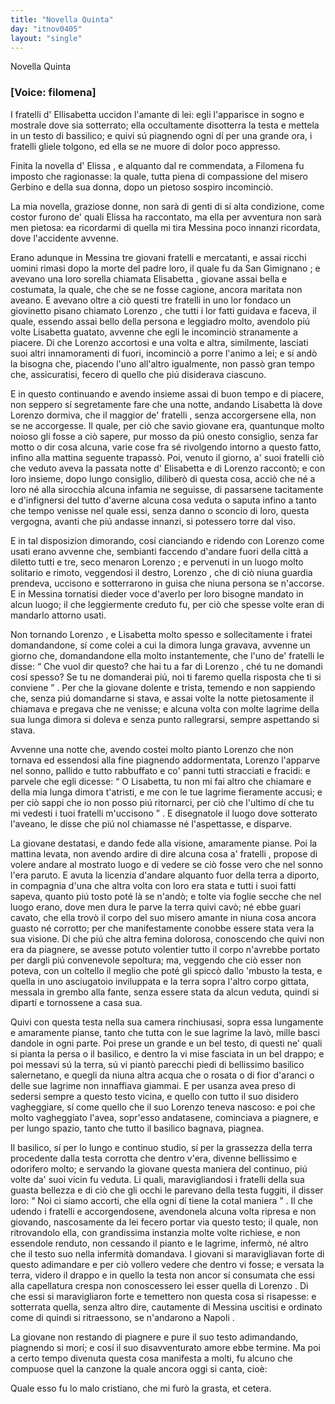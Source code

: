 ```yaml
---
title: "Novella Quinta"
day: "itnov0405"
layout: "single"
---
```

<html>
 <head>
 </head>
 <body>
  <div id="nov0405" type="novella" who="filomena">
   <head>
    Novella Quinta
   </head>
   <p>
    <h3>
     [Voice: filomena]
    </h3>
   </p>
   <argument>
    <p>
     <milestone id="p04050001"/>
     I
     <name persref="fratelli-0405" type="person">
      fratelli
     </name>
     d'
     <name persref="ellisabetta" type="person">
      Ellisabetta
     </name>
     uccidon l'amante di lei: egli l'apparisce in sogno e mostrale dove sia sotterrato; ella occultamente disotterra la testa e mettela in un testo di bassilico; e quivi s&uacute; piagnendo ogni d&iacute; per una grande ora, i fratelli gliele tolgono, ed ella se ne muore di dolor poco appresso.
    </p>
   </argument>
   <div3 type="commentary" who="author">
    <p>
     <milestone id="p04050002"/>
     Finita la novella d'
     <name persref="elissa" type="person">
      Elissa
     </name>
     , e alquanto dal re commendata, a
     <name persref="filomena" type="person">
      Filomena
     </name>
     fu imposto che ragionasse: la quale, tutta piena di compassione del misero
     <name persref="gerbino" type="person">
      Gerbino
     </name>
     e della sua donna, dopo un pietoso sospiro incominci&ograve;.
    </p>
   </div3>
   <div3 type="commentary" who="filomena">
    <p>
     <milestone id="p04050003"/>
     La mia novella, graziose donne, non sar&agrave; di genti di s&iacute; alta condizione, come costor furono de' quali
     <name persref="elissa" type="person">
      Elissa
     </name>
     ha raccontato, ma ella per avventura non sar&agrave; men pietosa: ea ricordarmi di quella mi tira
     <name placeref="messina" type="place">
      Messina
     </name>
     poco innanzi ricordata, dove l'accidente avvenne.
    </p>
   </div3>
   <p>
    <milestone id="p04050004"/>
    Erano adunque in
    <name placeref="messina" type="place">
     Messina
    </name>
    <name persref="fratelli-0405" type="person">
     tre giovani fratelli
    </name>
    e mercatanti, e assai ricchi uomini rimasi dopo la morte del padre loro, il quale fu da
    <name placeref="sangimignano" type="place">
     San Gimignano
    </name>
    ; e avevano una loro sorella chiamata
    <name persref="ellisabetta" type="person">
     Elisabetta
    </name>
    , giovane assai bella e costumata, la quale, che che se ne fosse cagione, ancora maritata non aveano.
    <milestone id="p04050005"/>
    E avevano oltre a ci&ograve; questi tre
    <name persref="fratelli-0405" type="person">
     fratelli
    </name>
    in uno lor fondaco un giovinetto pisano chiamato
    <name persref="lorenzo" type="person">
     Lorenzo
    </name>
    , che tutti i lor fatti guidava e faceva, il quale, essendo assai bello della persona e leggiadro molto, avendolo pi&uacute; volte
    <name persref="ellisabetta" type="person">
     Lisabetta
    </name>
    guatato, avvenne che egli le incominci&ograve; stranamente a piacere. Di che
    <name persref="lorenzo" type="person">
     Lorenzo
    </name>
    accortosi e una volta e altra, similmente, lasciati suoi altri innamoramenti di fuori, incominci&ograve; a porre l'animo a lei; e s&iacute; and&ograve; la bisogna che, piacendo l'uno all'altro igualmente, non pass&ograve; gran tempo che, assicuratisi, fecero di quello che pi&uacute; disiderava ciascuno.
   </p>
   <p>
    <milestone id="p04050006"/>
    E in questo continuando e avendo insieme assai di buon tempo e di piacere, non seppero s&iacute; segretamente fare che una notte, andando
    <name persref="ellisabetta" type="person">
     Lisabetta
    </name>
    l&agrave; dove
    <name persref="lorenzo" type="person">
     Lorenzo
    </name>
    dormiva, che il maggior de'
    <name persref="fratelli-0405" type="person">
     fratelli
    </name>
    , senza accorgersene ella, non se ne accorgesse. Il quale, per ci&ograve; che savio giovane era, quantunque molto noioso gli fosse a ci&ograve; sapere, pur mosso da pi&uacute; onesto consiglio, senza far motto o dir cosa alcuna, varie cose fra s&eacute; rivolgendo intorno a questo fatto, infino alla mattina seguente trapass&ograve;.
    <milestone id="p04050007"/>
    Poi, venuto il giorno, a' suoi
    <name persref="fratelli-0405" type="person">
     fratelli
    </name>
    ci&ograve; che veduto aveva la passata notte d'
    <name persref="ellisabetta" type="person">
     Elisabetta
    </name>
    e di
    <name persref="lorenzo" type="person">
     Lorenzo
    </name>
    raccont&ograve;; e con loro insieme, dopo lungo consiglio, diliber&ograve; di questa cosa, acci&ograve; che n&eacute; a loro n&eacute; alla sirocchia alcuna infamia ne seguisse, di passarsene tacitamente e d'infignersi del tutto d'averne alcuna cosa veduta o saputa infino a tanto che tempo venisse nel quale essi, senza danno o sconcio di loro, questa vergogna, avanti che pi&uacute; andasse innanzi, si potessero torre dal viso.
   </p>
   <p>
    <milestone id="p04050008"/>
    E in tal disposizion dimorando, cos&iacute; cianciando e ridendo con
    <name persref="lorenzo" type="person">
     Lorenzo
    </name>
    come usati erano avvenne che, sembianti faccendo d'andare fuori della citt&agrave; a diletto tutti e tre, seco menaron
    <name persref="lorenzo" type="person">
     Lorenzo
    </name>
    ; e pervenuti in un luogo molto solitario e rimoto, veggendosi il destro,
    <name persref="lorenzo" type="person">
     Lorenzo
    </name>
    , che di ci&ograve; niuna guardia prendeva, uccisono e sotterrarono in guisa che niuna persona se n'accorse.
    <milestone id="p04050009"/>
    E in
    <name placeref="messina" type="place">
     Messina
    </name>
    tornatisi dieder voce d'averlo per loro bisogne mandato in alcun luogo; il che leggiermente creduto fu, per ci&ograve; che spesse volte eran di mandarlo attorno usati.
   </p>
   <p>
    <milestone id="p04050010"/>
    Non tornando
    <name persref="lorenzo" type="person">
     Lorenzo
    </name>
    , e
    <name persref="ellisabetta" type="person">
     Lisabetta
    </name>
    molto spesso e sollecitamente i fratei domandandone, s&iacute; come colei a cui la dimora lunga gravava, avvenne un giorno che, domandandone ella molto instantemente, che l'uno de'
    <name persref="fratelli-0405" type="person">
     fratelli
    </name>
    le disse:
    <q direct="unspecified" who="fratelli-0405">
     Che vuol dir questo? che hai tu a far di
     <name persref="lorenzo" type="person">
      Lorenzo
     </name>
     , ch&eacute; tu ne domandi cos&iacute; spesso? Se tu ne domanderai pi&uacute;, noi ti faremo quella risposta che ti si conviene
    </q>
    .
    <milestone id="p04050011"/>
    Per che la giovane dolente e trista, temendo e non sappiendo che, senza pi&uacute; domandarne si stava, e assai volte la notte pietosamente il chiamava e pregava che ne venisse; e alcuna volta con molte lagrime della sua lunga dimora si doleva e senza punto rallegrarsi, sempre aspettando si stava.
   </p>
   <p>
    <milestone id="p04050012"/>
    Avvenne una notte che, avendo costei molto pianto
    <name persref="lorenzo" type="person">
     Lorenzo
    </name>
    che non tornava ed essendosi alla fine piagnendo addormentata,
    <name persref="lorenzo" type="person">
     Lorenzo
    </name>
    l'apparve nel sonno, pallido e tutto rabbuffato e co' panni tutti stracciati e fracidi: e parvele che egli dicesse:
    <milestone id="p04050013"/>
    <q direct="unspecified" who="lorenzo">
     O Lisabetta, tu non mi fai altro che chiamare e della mia lunga dimora t'atristi, e me con le tue lagrime fieramente accusi; e per ci&ograve; sappi che io non posso pi&uacute; ritornarci, per ci&ograve; che l'ultimo d&iacute; che tu mi vedesti i tuoi
     <name persref="fratelli-0405" type="person">
      fratelli
     </name>
     m'uccisono
    </q>
    . E disegnatole il luogo dove sotterato l'aveano, le disse che pi&uacute; nol chiamasse n&eacute; l'aspettasse, e disparve.
   </p>
   <p>
    <milestone id="p04050014"/>
    La giovane destatasi, e dando fede alla visione, amaramente pianse. Poi la mattina levata, non avendo ardire di dire alcuna cosa a'
    <name persref="fratelli-0405" type="person">
     fratelli
    </name>
    , propose di volere andare al mostrato luogo e di vedere se ci&ograve; fosse vero che nel sonno l'era paruto.
    <milestone id="p04050015"/>
    E avuta la licenzia d'andare alquanto fuor della terra a diporto, in compagnia d'una che altra volta con loro era stata e tutti i suoi fatti sapeva, quanto pi&uacute; tosto pot&eacute; l&agrave; se n'and&ograve;; e tolte via foglie secche che nel luogo erano, dove men dura le parve la terra quivi cav&ograve;; n&eacute; ebbe guari cavato, che ella trov&ograve; il corpo del suo misero amante in niuna cosa ancora guasto n&eacute; corrotto; per che manifestamente conobbe essere stata vera la sua visione.
    <milestone id="p04050016"/>
    Di che pi&uacute; che altra femina dolorosa, conoscendo che quivi non era da piagnere, se avesse potuto volentier tutto il corpo n'avrebbe portato per dargli pi&uacute; convenevole sepoltura; ma, veggendo che ci&ograve; esser non poteva, con un coltello il meglio che pot&eacute; gli spicc&ograve; dallo 'mbusto la testa, e quella in uno asciugatoio inviluppata e la terra sopra l'altro corpo gittata, messala in grembo alla fante, senza essere stata da alcun veduta, quindi si dipart&iacute; e tornossene a casa sua.
   </p>
   <p>
    <milestone id="p04050017"/>
    Quivi con questa testa nella sua camera rinchiusasi, sopra essa lungamente e amaramente pianse, tanto che tutta con le sue lagrime la lav&ograve;, mille basci dandole in ogni parte. Poi prese un grande e un bel testo, di questi ne' quali si pianta la persa o il basilico, e dentro la vi mise fasciata in un bel drappo; e poi messavi s&uacute; la terra, s&uacute; vi piant&ograve; parecchi piedi di bellissimo basilico salernetano, e quegli da niuna altra acqua che o rosata o di fior d'aranci o delle sue lagrime non innaffiava giammai.
    <milestone id="p04050018"/>
    E per usanza avea preso di sedersi sempre a questo testo vicina, e quello con tutto il suo disidero vagheggiare, s&iacute; come quello che il suo
    <name persref="lorenzo" type="person">
     Lorenzo
    </name>
    teneva nascoso: e poi che molto vagheggiato l'avea, sopr'esso andatasene, cominciava a piagnere, e per lungo spazio, tanto che tutto il basilico bagnava, piagnea.
   </p>
   <p>
    <milestone id="p04050019"/>
    Il basilico, s&iacute; per lo lungo e continuo studio, s&iacute; per la grassezza della terra procedente dalla testa corrotta che dentro v'era, divenne bellissimo e odorifero molto; e servando la giovane questa maniera del continuo, pi&uacute; volte da' suoi vicin fu veduta.
    <milestone id="p04050020"/>
    Li quali, maravigliandosi i
    <name persref="fratelli-0405" type="person">
     fratelli
    </name>
    della sua guasta bellezza e di ci&ograve; che gli occhi le parevano della testa fuggiti, il disser loro:
    <milestone id="p04050021"/>
    <q direct="unspecified" who="vicini-0405">
     Noi ci siamo accorti, che ella ogni d&iacute; tiene la cotal maniera
    </q>
    . Il che udendo i
    <name persref="fratelli-0405" type="person">
     fratelli
    </name>
    e accorgendosene, avendonela alcuna volta ripresa e non giovando, nascosamente da lei fecero portar via questo testo; il quale, non ritrovandolo ella, con grandissima instanzia molte volte richiese, e non essendole renduto, non cessando il pianto e le lagrime, inferm&ograve;, n&eacute; altro che il testo suo nella infermit&agrave; domandava.
    <milestone id="p04050022"/>
    I giovani si maravigliavan forte di questo adimandare e per ci&ograve; vollero vedere che dentro vi fosse; e versata la terra, videro il drappo e in quello la testa non ancor s&iacute; consumata che essi alla capellatura crespa non conoscessero lei esser quella di
    <name persref="lorenzo" type="person">
     Lorenzo
    </name>
    .
    <milestone id="p04050023"/>
    Di che essi si maravigliaron forte e temettero non questa cosa si risapesse: e sotterrata quella, senza altro dire, cautamente di
    <name placeref="messina" type="place">
     Messina
    </name>
    uscitisi e ordinato come di quindi si ritraessono, se n'andarono a
    <name placeref="napoli" type="place">
     Napoli
    </name>
    .
   </p>
   <p>
    <milestone id="p04050024"/>
    La giovane non restando di piagnere e pure il suo testo adimandando, piagnendo si mor&iacute;; e cos&iacute; il suo disavventurato amore ebbe termine. Ma poi a certo tempo divenuta questa cosa manifesta a molti, fu alcuno che compuose quel la canzone la quale ancora oggi si canta, cio&egrave;:
   </p>
   <div3 type="song">
    <lg>
     <milestone id="p04050025"/>
     <l>
      Quale esso fu lo malo cristiano,
     </l>
     <l>
      che mi fur&ograve; la grasta, et cetera.
     </l>
    </lg>
   </div3>
  </div>
 </body>
</html>